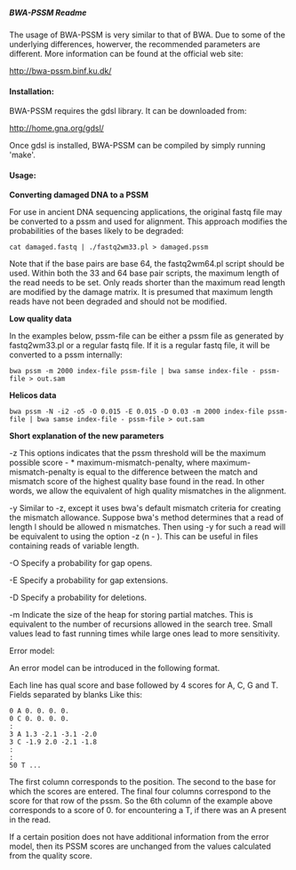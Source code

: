 ##### BWA-PSSM Readme #######

The usage of BWA-PSSM is very similar to that of BWA. Due to some of the
underlying differences, howerver, the recommended parameters are different.
More information can be found at the official web site:

http://bwa-pssm.binf.ku.dk/

#### Installation: ####

BWA-PSSM requires the gdsl library. It can be downloaded from:

http://home.gna.org/gdsl/

Once gdsl is installed, BWA-PSSM can be compiled by simply running 'make'.

#### Usage: ####

**Converting damaged DNA to a PSSM**

For use in ancient DNA sequencing applications, the original fastq file may be converted to a pssm and used
for alignment. This approach modifies the probabilities of the bases likely to be degraded:

    cat damaged.fastq | ./fastq2wm33.pl > damaged.pssm

Note that if the base pairs are base 64, the fastq2wm64.pl script should be used. Within both the 33 and 64 base pair scripts,
the maximum length of the read needs to be set. Only reads shorter than the maximum read length are modified by the damage matrix.
It is presumed that maximum length reads have not been degraded and should not be modified.

**Low quality data**

In the examples below, pssm-file can be either a pssm file as generated by fastq2wm33.pl or a regular fastq file. If it is
a regular fastq file, it will be converted to a pssm internally:

    bwa pssm -m 2000 index-file pssm-file | bwa samse index-file - pssm-file > out.sam

**Helicos data**

    bwa pssm -N -i2 -o5 -O 0.015 -E 0.015 -D 0.03 -m 2000 index-file pssm-file | bwa samse index-file - pssm-file > out.sam


**Short explanation of the new parameters**

-z <float>  This options indicates that the pssm threshold will be the maximum possible score - <float> * maximum-mismatch-penalty,
            where maximum-mismatch-penalty is equal to the difference between the match and mismatch score of the highest quality
            base found in the read. In other words, we allow the equivalent of <float> high quality mismatches in the alignment.

-y <float>  Similar to -z, except it uses bwa's default mismatch criteria for creating the mismatch allowance. Suppose bwa's
            method determines that a read of length l should be allowed n mismatches. Then using -y <float> for such a read
            will be equivalent to using the option -z (n - <float>). This can be useful in files containing reads of variable
            length.

-O <float>  Specify a probability for gap opens.

-E <float>  Specify a probability for gap extensions.

-D <float>  Specify a probability for deletions.

-m <int>    Indicate the size of the heap for storing partial matches. This is equivalent to the number of recursions allowed in
            the search tree. Small values lead to fast running times while large ones lead to more sensitivity.

Error model:

An error model can be introduced in the following format.

Each line has qual score and base followed by 4 scores
for A, C, G and T. Fields separated by blanks
Like this:

    0 A 0. 0. 0. 0.
    0 C 0. 0. 0. 0.
    :
    3 A 1.3 -2.1 -3.1 -2.0
    3 C -1.9 2.0 -2.1 -1.8
    :
    :
    50 T ...

The first column corresponds to the position. The second to the base for which the scores are entered. The final four columns
correspond to the score for that row of the pssm. So the 6th column of the example above corresponds to a score of 0. for
encountering a T, if there was an A present in the read.

If a certain position does not have additional information from the error model, then its PSSM scores are unchanged from
the values calculated from the quality score.
